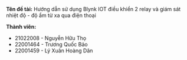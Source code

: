 **Tên đề tài:** Hướng dẫn sử dụng Blynk IOT điều khiển 2 relay và giám sát nhiệt độ - độ ẩm từ xa qua điện thoại

**Thành viên:**
- 21022008 - Nguyễn Hữu Thọ
- 22001464 - Trương Quốc Bảo
- 22001459 - Lý Xuân Hoàng Dân
